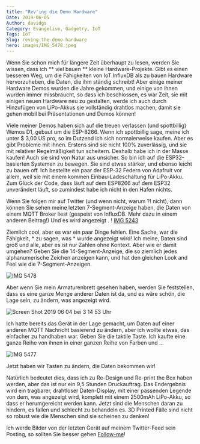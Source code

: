 ```yaml
---
title: "Rev'ing die Demo Hardware"
Date: 2019-06-05
Author: davidgs
Category: Evangelism, Gadgetry, IoT
Tags: IoT
Slug: reving-the-demo-hardware
hero: images/IMG_5478.jpeg
---
```


Wenn Sie schon mich für längere Zeit überhaupt zu lesen, werden Sie wissen, dass ich ** viel bauen ** kleine Hardware-Projekte. Gibt es einen besseren Weg, um die Fähigkeiten von IoT InfluxDB als zu bauen Hardware hervorzuheben, die Daten, die ihm ständig schreibt! Aber einige meiner Hardware Demos wurden die Jahre gekommen, und einige von ihnen wurden immer missbraucht, so dass ich beschlossen, es war Zeit, sie mit einigen neuen Hardware neu zu gestalten, werde ich auch durch Hinzufügen von LiPo-Akkus sie vollständig drahtlos machen, damit sie gehen mobil bei Präsentationen und Demos können!

Viele meiner Demos haben sich auf die treuen verlassen (und spottbillig) Wemos D1, gebaut um die ESP-8266. Wenn ich spottbillig sage, meine ich unter $ 3,00 US pro, so im Dutzend ich sich normalerweise kaufen. Aber es gibt Probleme mit ihnen. Erstens sind sie nicht 100% zuverlässig, und sie mit relativer Regelmäßigkeit tun scheitern. Deshalb habe ich in der Masse kaufen! Auch sie sind von Natur aus unsicher. So bin ich auf die ESP32-basierten Systemen zu bewegen. Sie sind etwas stärker, und ebenso leicht zu bauen off. Ich bestellte ein paar der ESP-32 Federn von Adafruit vor allem, weil sie mit einem kommen Einbau-Ladeschaltung für LiPo-Akku. Zum Glück der Code, dass läuft auf dem ESP8266 auf dem ESP32 unverändert läuft, so zumindest habe ich nicht in den Hafen nichts.

Wenn Sie folgen mir auf Twitter (und wenn nicht, warum ?! nicht), dann können Sie sehen meine letzten 7-Segment-Anzeige haben, die Daten von einem MQTT Broker liest (gespeist von InfluxDB. Mehr dazu in einem anderen Beitrag!) Und es wird angezeigt . ! [IMG 5243](/posts/category/iot/iot-hardware/images/IMG_5243.jpeg)

Ziemlich cool, aber es war ein paar Dinge fehlen. Eine Sache, war die Fähigkeit, * zu sagen, was * wurde angezeigt wird! Ich meine, Daten sind groß und alle, aber es ist nur Zahlen ohne Kontext. Aber wie er damit umgehen? Geben Sie die 14-Segment-Anzeige, die so ziemlich jedes alphanumerische Zeichen anzeigen kann, und hat den gleichen Look and Feel wie die 7-Segment-Anzeigen.

![IMG 5478](/posts/category/iot/iot-hardware/images/IMG_5478.jpeg)

Aber wenn Sie mein Armaturenbrett gesehen haben, werden Sie feststellen, dass es eine ganze Menge anderer Daten ist da, und es wäre schön, die Lage sein, zu ändern, was angezeigt wird.

![Screen Shot 2019 06 04 bei 3 14 53 Uhr](/posts/category/iot/iot-hardware/images/Screen-Shot-2019-06-04-at-3.14.53-PM.png)

Ich hatte bereits das Gerät in der Lage gemacht, um Daten auf einer anderen MQTT Nachricht basierend zu ändern, aber ich wollte etwas, das einfacher zu handhaben war. Geben Sie die taktile Taste. Ich kaufte eine ganze Reihe von ihnen in einer ganzen Reihe von Farben und ...

![IMG 5477](/posts/category/iot/iot-hardware/images/IMG_5477.jpeg)

Jetzt haben wir Tasten zu ändern, die Daten bekommen wir!

Natürlich bedeutet dies, dass ich zu Re-Design und Re-print the Box haben werden, aber das ist nur ein<checks notes> 9,5 Stunden Druckauftrag. Das Endergebnis wird ein tragbarer, drahtloser Daten-Display, mit einer passenden Legende von dem, was angezeigt wird, komplett mit einem 2500mAh LiPo-Akku, so dass er herumgereicht werden kann. Jetzt sind die Menschen daran zu hindern, es fallen und schlecht zu behandeln es. 3D Printed Fälle sind nicht so robust wie die Menschen sind sie scheinen zu denken!

Ich werde Bilder von der letzten Gerät auf meinem Twitter-Feed sein Posting, so sollten Sie besser gehen [Follow-me](https://twitter.com/intent/follow?screen_name=davidgsIoT)!
